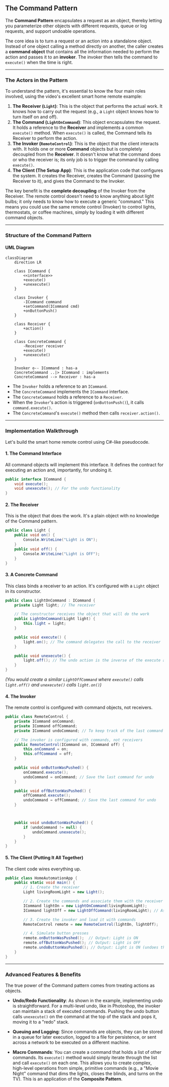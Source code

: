 ## The Command Pattern

The **Command Pattern** encapsulates a request as an object, thereby letting you parameterize other objects with different requests, queue or log requests, and support undoable operations.

The core idea is to turn a request or an action into a standalone object. Instead of one object calling a method directly on another, the caller creates a **command object** that contains all the information needed to perform the action and passes it to an **invoker**. The invoker then tells the command to `execute()` when the time is right.

-----

### The Actors in the Pattern

To understand the pattern, it's essential to know the four main roles involved, using the video's excellent smart home remote example:

1.  **The Receiver (`Light`)**: This is the object that performs the actual work. It knows how to carry out the request (e.g., a `Light` object knows how to turn itself on and off).
2.  **The Command (`LightOnCommand`)**: This object encapsulates the request. It holds a reference to the **Receiver** and implements a common `execute()` method. When `execute()` is called, the Command tells its Receiver to perform the action.
3.  **The Invoker (`RemoteControl`)**: This is the object that the client interacts with. It holds one or more **Command** objects but is completely decoupled from the **Receiver**. It doesn't know what the command does or who the receiver is; its only job is to trigger the command by calling `execute()`.
4.  **The Client (The Setup App)**: This is the application code that configures the system. It creates the Receiver, creates the Command (passing the Receiver to it), and gives the Command to the Invoker.

The key benefit is the **complete decoupling** of the Invoker from the Receiver. The remote control doesn't need to know anything about light bulbs; it only needs to know how to execute a generic "command." This means you could use the same remote control (Invoker) to control lights, thermostats, or coffee machines, simply by loading it with different command objects.

-----

### Structure of the Command Pattern

#### UML Diagram

```mermaid
classDiagram
    direction LR

    class ICommand {
        <<interface>>
        +execute()
        +unexecute()
    }

    class Invoker {
        -ICommand command
        +setCommand(ICommand cmd)
        +onButtonPush()
    }

    class Receiver {
        +action()
    }

    class ConcreteCommand {
        -Receiver receiver
        +execute()
        +unexecute()
    }

    Invoker o-- ICommand : has-a
    ConcreteCommand ..|> ICommand : implements
    ConcreteCommand --> Receiver : has-a
```

  * The `Invoker` holds a reference to an `ICommand`.
  * The `ConcreteCommand` implements the `ICommand` interface.
  * The `ConcreteCommand` holds a reference to a `Receiver`.
  * When the `Invoker`'s action is triggered (`onButtonPush()`), it calls `command.execute()`.
  * The `ConcreteCommand`'s `execute()` method then calls `receiver.action()`.

-----

### Implementation Walkthrough

Let's build the smart home remote control using C\#-like pseudocode.

#### 1\. The Command Interface

All command objects will implement this interface. It defines the contract for executing an action and, importantly, for undoing it.

```csharp
public interface ICommand {
    void execute();
    void unexecute(); // For the undo functionality
}
```

#### 2\. The Receiver

This is the object that does the work. It's a plain object with no knowledge of the Command pattern.

```csharp
public class Light {
    public void on() {
        Console.WriteLine("Light is ON");
    }
    public void off() {
        Console.WriteLine("Light is OFF");
    }
}
```

#### 3\. A Concrete Command

This class binds a receiver to an action. It's configured with a `Light` object in its constructor.

```csharp
public class LightOnCommand : ICommand {
    private Light light; // The receiver

    // The constructor receives the object that will do the work
    public LightOnCommand(Light light) {
        this.light = light;
    }

    public void execute() {
        light.on(); // The command delegates the call to the receiver
    }

    public void unexecute() {
        light.off(); // The undo action is the inverse of the execute action
    }
}
```

*(You would create a similar `LightOffCommand` where `execute()` calls `light.off()` and `unexecute()` calls `light.on()`)*

#### 4\. The Invoker

The remote control is configured with command objects, not receivers.

```csharp
public class RemoteControl {
    private ICommand onCommand;
    private ICommand offCommand;
    private ICommand undoCommand; // To keep track of the last command

    // The invoker is configured with commands, not receivers
    public RemoteControl(ICommand on, ICommand off) {
        this.onCommand = on;
        this.offCommand = off;
    }

    public void onButtonWasPushed() {
        onCommand.execute();
        undoCommand = onCommand; // Save the last command for undo
    }

    public void offButtonWasPushed() {
        offCommand.execute();
        undoCommand = offCommand; // Save the last command for undo
    }



    public void undoButtonWasPushed() {
        if (undoCommand != null) {
            undoCommand.unexecute();
        }
    }
}
```

#### 5\. The Client (Putting It All Together)

The client code wires everything up.

```csharp
public class HomeAutomationApp {
    public static void main() {
        // 1. Create the receiver
        Light livingRoomLight = new Light();

        // 2. Create the commands and associate them with the receiver
        ICommand lightOn = new LightOnCommand(livingRoomLight);
        ICommand lightOff = new LightOffCommand(livingRoomLight); // Assumes this class exists

        // 3. Create the invoker and load it with commands
        RemoteControl remote = new RemoteControl(lightOn, lightOff);

        // 4. Simulate button presses
        remote.onButtonWasPushed();  // Output: Light is ON
        remote.offButtonWasPushed(); // Output: Light is OFF
        remote.undoButtonWasPushed(); // Output: Light is ON (undoes the last 'off' command)
    }
}
```

-----

### Advanced Features & Benefits

The true power of the Command pattern comes from treating actions as objects.

  * **Undo/Redo Functionality**: As shown in the example, implementing undo is straightforward. For a multi-level undo, like in Photoshop, the invoker can maintain a stack of executed commands. Pushing the undo button calls `unexecute()` on the command at the top of the stack and pops it, moving it to a "redo" stack.

  * **Queuing and Logging**: Since commands are objects, they can be stored in a queue for later execution, logged to a file for persistence, or sent across a network to be executed on a different machine.

  * **Macro Commands**: You can create a command that holds a list of other commands. Its `execute()` method would simply iterate through the list and call `execute()` on each one. This allows you to create complex, high-level operations from simple, primitive commands (e.g., a "Movie Night" command that dims the lights, closes the blinds, and turns on the TV). This is an application of the **Composite Pattern**.
